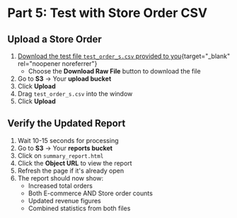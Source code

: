 # Part 5: Test with Store Order CSV

## Upload a Store Order
1. [Download the test file `test_order_s.csv` provided to you](https://github.com/mgmt-59000-cc/aws-final-project-assets/blob/main/test_order_s.csv){target="_blank" rel="noopener noreferrer"}
	- Choose the  **Download Raw File** button to download the file
2. Go to **S3** → Your **upload bucket**
3. Click **Upload**
4. Drag `test_order_s.csv` into the window
5. Click **Upload**

## Verify the Updated Report
1. Wait 10-15 seconds for processing
2. Go to **S3** → Your **reports bucket**
3. Click on `summary_report.html`
4. Click the **Object URL** to view the report
5. Refresh the page if it's already open
6. The report should now show:
   - Increased total orders
   - Both E-commerce AND Store order counts
   - Updated revenue figures
   - Combined statistics from both files